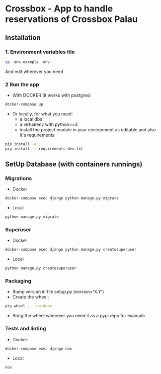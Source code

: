 # Crossbox - App to handle reservations of Crossbox Palau

## Installation
### 1. Environment variables file
```bash
cp .env.example .env
```
And edit wherever you need

### 2 Run the app
- With DOCKER (it works with postgres)
```bash
docker-compose up
```
- Or locally, for what you need:
  - a local dbs
  - a virtualenv with python>=3
  - install the project module in your environment as editable and also it's requirements
```bash
pip install -e .
pip install -r requirements-dev.txt
```

## SetUp Database (with containers runnings)
### Migrations
- Docker
```bash
docker-compose exec django python manage.py migrate
```
- Local
```bash
python manage.py migrate
```
### Superuser
- Docker
```bash
docker-compose exec django python manage.py createsuperuser
```
- Local
```bash
python manage.py createsuperuser
```

### Packaging
- Bump version in file setup.py (version='X.Y')
- Create the wheel:
```bash
pip wheel . --no-deps
```
- Bring the wheel wherever you need it as a pypi repo for example


### Tests and linting
- Docker:
```bash
docker-compose exec django nox
```
- Local
```bash
nox
```
